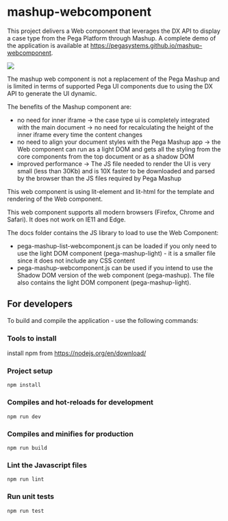 # mashup-webcomponent

This project delivers a Web component that leverages the DX API to display a case type from the Pega Platform through Mashup. A complete demo of the application is available at https://pegasystems.github.io/mashup-webcomponent.

![](https://github.com/pegasystems/mashup-webcomponent/workflows/Main%20workflow/badge.svg)
  
The mashup web component is not a replacement of the Pega Mashup and is limited in terms of supported Pega UI components due to using the DX API to generate the UI dynamic.

The benefits of the Mashup component are:

- no need for inner iframe
  -> the case type ui is completely integrated with the main document
  -> no need for recalculating the height of the inner iframe every time the content changes
- no need to align your document styles with the Pega Mashup app
  -> the Web component can run as a light DOM and gets all the styling from the core components from the top document or as a shadow DOM
- improved performance
  -> The JS file needed to render the UI is very small (less than 30Kb) and is 10X faster to be downloaded and parsed by the browser than the JS files required by Pega Mashup

This web component is using lit-element and lit-html for the template and rendering of the Web component.

This web component supports all modern browsers (Firefox, Chrome and Safari). It does not work on IE11 and Edge.

The docs folder contains the JS library to load to use the Web Component:

- pega-mashup-list-webcomponent.js can be loaded if you only need to use the light DOM component (pega-mashup-light) - it is a smaller file since it does not include any CSS content
- pega-mashup-webcomponent.js can be used if you intend to use the Shadow DOM version of the web component (pega-mashup). The file also contains the light DOM component (pega-mashup-light).

## For developers

To build and compile the application - use the following commands:

### Tools to install

install npm from https://nodejs.org/en/download/

### Project setup

```
npm install
```

### Compiles and hot-reloads for development

```
npm run dev
```

### Compiles and minifies for production

```
npm run build
```

### Lint the Javascript files

```
npm run lint
```

### Run unit tests

```
npm run test
```
